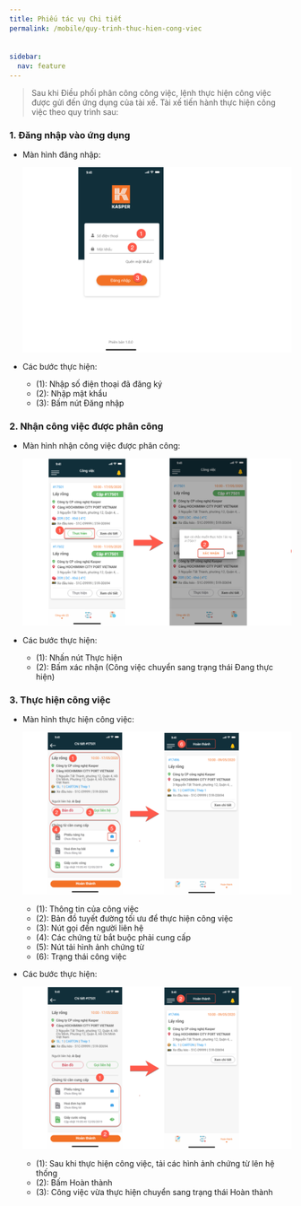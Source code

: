 ```yaml
---
title: Phiếu tác vụ Chi tiết
permalink: /mobile/quy-trinh-thuc-hien-cong-viec


sidebar:
  nav: feature
---
```



>Sau khi Điều phối phân công công việc, lệnh thực hiện công việc được gửi đến ứng dụng của tài xế. Tài xế tiến hành thực hiện công việc theo quy trình sau:

### **1. Đăng nhập vào ứng dụng**

* Màn hình đăng nhập:

    ![](/assets/mobile/signin/mobile-sign-in.png)

* Các bước thực hiện:
     * (1): Nhập số điện thoại đã đăng ký
     * (2): Nhập mật khẩu
     * (3): Bấm nút Đăng nhập

### **2. Nhận công việc được phân công**

* Màn hình nhận công việc được phân công:

     ![](/assets/mobile/process/mobile-process-1.png)
    
* Các bước thực hiện:
     * (1): Nhấn nút Thực hiện
     * (2): Bấm xác nhận (Công việc chuyển sang trạng thái Đang thực hiện)

### **3. Thực hiện công việc**

* Màn hình thực hiện công việc:

    ![](/assets/mobile/process/mobile-process-2.png)

    * (1): Thông tin của công việc
    * (2): Bản đồ tuyết đường tối ưu để thực hiện công việc
    * (3): Nút gọi đến người liên hệ
    * (4): Các chứng từ bắt buộc phải cung cấp
    * (5): Nút tải hình ảnh chứng từ
    * (6): Trạng thái công việc

* Các bước thực hiện:

     ![](/assets/mobile/process/mobile-process-3.png)

     * (1): Sau khi thực hiện công việc, tải các hình ảnh chứng từ lên hệ thống
     * (2): Bấm Hoàn thành
     * (3): Công việc vừa thực hiện chuyển sang trạng thái Hoàn thành
